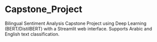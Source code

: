 # Capstone_Project
Bilingual Sentiment Analysis Capstone Project using Deep Learning (BERT/DistilBERT) with a Streamlit web interface. Supports Arabic and English text classification.

